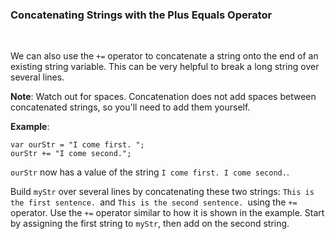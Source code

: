 ### **Concatenating Strings with the Plus Equals Operator**

<br>

We can also use the `+=` operator to concatenate a string onto the end of an existing string variable. This can be very helpful to break a long string over several lines.

**Note**: Watch out for spaces. Concatenation does not add spaces between concatenated strings, so you'll need to add them yourself.

**Example**:

```
var ourStr = "I come first. ";
ourStr += "I come second.";
```

`ourStr` now has a value of the string `I come first. I come second.`.

Build `myStr` over several lines by concatenating these two strings: `This is the first sentence. `and `This is the second sentence. `using the `+=` operator. Use the `+=` operator similar to how it is shown in the example. Start by assigning the first string to `myStr`, then add on the second string.
